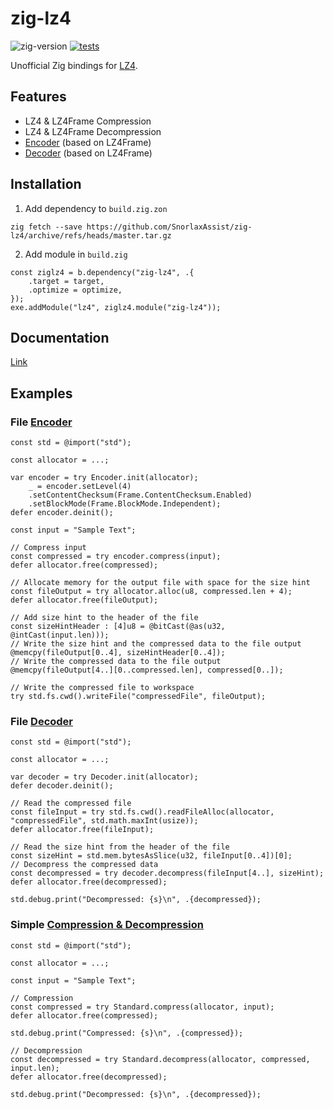 # zig-lz4

![zig-version](https://img.shields.io/badge/dynamic/yaml?url=https%3A%2F%2Fraw.githubusercontent.com%2FSnorlaxAssist%2Fzig-lz4%2Fmaster%2F.github%2Fworkflows%2Ftests.yml&query=%24.jobs.test.steps%5B1%5D.with.version&label=zig-version)
[![tests](https://github.com/SnorlaxAssist/zig-lz4/actions/workflows/tests.yml/badge.svg)](https://github.com/SnorlaxAssist/zig-lz4/actions/workflows/tests.yml)

Unofficial Zig bindings for [LZ4](https://github.com/lz4/lz4).

## Features
- LZ4 & LZ4Frame Compression
- LZ4 & LZ4Frame Decompression
- [Encoder](https://snorlaxassist.github.io/zig-lz4/#zig-lz4.Encoder) (based on LZ4Frame)
- [Decoder](https://snorlaxassist.github.io/zig-lz4/#zig-lz4.Encoder) (based on LZ4Frame)

## Installation
1. Add dependency to `build.zig.zon`
```
zig fetch --save https://github.com/SnorlaxAssist/zig-lz4/archive/refs/heads/master.tar.gz
```
2. Add module in `build.zig`
```zig
const ziglz4 = b.dependency("zig-lz4", .{
    .target = target,
    .optimize = optimize,
});
exe.addModule("lz4", ziglz4.module("zig-lz4"));
```

## Documentation
[Link](https://snorlaxassist.github.io/zig-lz4/)

## Examples

### File [Encoder](https://snorlaxassist.github.io/zig-lz4/#zig-lz4.Encoder)
```zig
const std = @import("std");

const allocator = ...;

var encoder = try Encoder.init(allocator);
    _ = encoder.setLevel(4)
    .setContentChecksum(Frame.ContentChecksum.Enabled)
    .setBlockMode(Frame.BlockMode.Independent);
defer encoder.deinit();

const input = "Sample Text";

// Compress input
const compressed = try encoder.compress(input);
defer allocator.free(compressed);

// Allocate memory for the output file with space for the size hint
const fileOutput = try allocator.alloc(u8, compressed.len + 4);
defer allocator.free(fileOutput);

// Add size hint to the header of the file
const sizeHintHeader : [4]u8 = @bitCast(@as(u32, @intCast(input.len)));
// Write the size hint and the compressed data to the file output
@memcpy(fileOutput[0..4], sizeHintHeader[0..4]);
// Write the compressed data to the file output
@memcpy(fileOutput[4..][0..compressed.len], compressed[0..]);

// Write the compressed file to workspace
try std.fs.cwd().writeFile("compressedFile", fileOutput);
```

### File [Decoder](https://snorlaxassist.github.io/zig-lz4/#zig-lz4.Encoder)
```zig
const std = @import("std");

const allocator = ...;

var decoder = try Decoder.init(allocator);
defer decoder.deinit();

// Read the compressed file
const fileInput = try std.fs.cwd().readFileAlloc(allocator, "compressedFile", std.math.maxInt(usize));
defer allocator.free(fileInput);

// Read the size hint from the header of the file
const sizeHint = std.mem.bytesAsSlice(u32, fileInput[0..4])[0];
// Decompress the compressed data
const decompressed = try decoder.decompress(fileInput[4..], sizeHint);
defer allocator.free(decompressed);

std.debug.print("Decompressed: {s}\n", .{decompressed});
```

### Simple [Compression & Decompression](https://snorlaxassist.github.io/zig-lz4/#zig-lz4.Standard)
```zig
const std = @import("std");

const allocator = ...;

const input = "Sample Text";

// Compression
const compressed = try Standard.compress(allocator, input);
defer allocator.free(compressed);

std.debug.print("Compressed: {s}\n", .{compressed});

// Decompression
const decompressed = try Standard.decompress(allocator, compressed, input.len);
defer allocator.free(decompressed);

std.debug.print("Decompressed: {s}\n", .{decompressed});
```